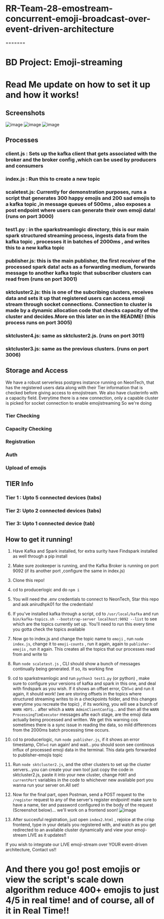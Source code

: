 
# RR-Team-28-emostream-concurrent-emoji-broadcast-over-event-driven-architecture
=======
# BD Project: Emoji-streaming


# Read Me update on how to set it up and how it works!

## Screenshots
![image](https://github.com/user-attachments/assets/ddf4840a-2000-4538-809a-2518c7d02c7a)
![image](https://github.com/user-attachments/assets/7b806a6f-fa99-4cc1-8190-449b27fc6ff5)
![image](https://github.com/user-attachments/assets/9b0e24b2-d564-48c6-b83b-f7a288c0c347)




## Processes

### client.js : Sets up the kafka client that gets associated with the broker and the broker config ,which can be used by producers and consumers

### index.js : Run this to create a new topic

### scaletest.js: Currently for demonstration purposes, runs a script that generates 300 happy emojis and 200 sad emojis to a kafka topic ,in message queues of 500ms , also exposes a post endpoint where users can generate their own emoji data! (runs on port 3000)

### test1.py : in the sparkstreamlogic directory, this is our main spark structured streaming process, ingests data from the kafka topic , processes it in batches of 2000ms , and writes this to a new kafka topic

### publisher.js: this is the main publisher, the first receiver of the processed spark data! acts as a forwarding medium, forwards message to another kafka topic that subscriber clusters can read from (runs on port 3001)

### sktcluster2.js: this is one of the subcribing clusters, receives data and sets it up that registered users can access emoji stream through socket connections. Connection to cluster is made by a dynamic allocation code that checks capacity of the cluster and decides.More on this later on in the README! (this process runs on port 3005)

### sktcluster4.js: same as sktcluster2.js. (runs on  port 3011)

### sktcluster3.js: same as the previous clusters. (runs on port 3006)

## Storage and Access

We have a robust serverless postgres instance running on NeonTech, that has the registered users data along with their Tier information that is checked before giving access to emojistream. We also have clusterinfo with a capacity field. Everytime there is a new connection, only a capable cluster is picked for socket connection to enable emojistreaming
So we're doing 

### Tier Checking
### Capacity Checking
### Registration
### Auth
### Upload of emojis

## TIER Info

### Tier 1 : Upto 5 connected devices (tabs)
### Tier 2: Upto 2 connected devices (tabs)
### Tier 3: Upto 1 connected device (tab)

## How to get it running!

 1. Have Kafka and Spark installed, for extra surity have Findspark installed as well through a pip install

 2. Make sure zookeeper is running, and the Kafka Broker is running on port 9092 (if its another port ,configure the same in index.js)

3. Clone this repo!

 4. cd to producerlogic and do `npm i`

 5. You will need the .env credentials to connect to NeonTech, Star this repo and ask anirudhpk01 for the credentials!

6. If you've installed kafka through a script, cd to `/usr/local/kafka` and run  `bin/kafka-topics.sh --bootstrap-server localhost:9092 --list`  to see which are the topics currently set up. You'll need to run this every time you gotta check the topics available

7. Now go to index.js and change the topic name to `emoji` , run `node index.js`, change it to `emoji-counts` , run it again, again to `publisher-emojis` , run it again. This creates all the topics that our processes read from and write to 

8. Run `node scaletest.js` , CLI should show a bunch of messages continually being generated. If so, its working fine

9. cd to sparkstreamlogic and run `python3 test1.py` (or python) , make sure to configure your versions of kafka and spark in this one, and deal with findspark as you wish. If it shows an offset error, Ctrl+c and run it again, it should work! (we are storing offsets in the topics where structured streaming writes to in a checkpoints folder, and this changes everytime you recreate the topic) , if its working, you will see a bunch of `WARN HDFS..` after which a `WARN AdminClientConfig`... and then all the `WARN ProcessingTimExecutor` messages afte each stage, are the emoji data actually being processed and written. We get this warning cos sometimes there is a sync issue in reading the data, so mild differences from the 2000ms batch processing time occurs.

10. cd to producerlogic, run `node publisher.js`, if it shows an error timestamp, Ctrl+c run again! and wait...you should soon see continous influx of processed emoji data in the terminal. This data gets forwarded to publisher-emojis topic 

 11. Run `node sktcluster2.js`, and the other clusters to set up the cluster servers...you can create your own too! just copy the code in sktcluster2.js, paste it into your new cluster, change `PORT` and `currentPort` variables in the code to whichever new available port you wanna run your server on.All set!

12. Now for the final part, open Postman, send a POST request to the `/register` request to any of the server's register endpoint! make sure to have a name, tier and password configured in the body of the request (Screenshot below)... we'll work on a frontend soon!
![image](https://github.com/user-attachments/assets/4171cd2c-e5d4-49d6-a309-ab5b0d80ca4c)

13. After succesful registration, just open `index2.html` , rejoice at the crisp frontend, type in your details you registered with, and watch as you get redirected to an available cluster dynamically and view your emoji-stream LIVE as it updates!!

If you wish to integrate our LIVE emoji-stream over YOUR event-driven architecture, Contact us!!

# And there you go! post emojis or view the script's scale down algorithm reduce 400+ emojis to just 4/5 in real time! and of course, all of it in Real Time!!










